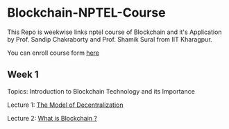 # Blockchain-NPTEL-Course
This Repo is weekwise links nptel course of Blockchain and it's Application by Prof. Sandip Chakraborty and Prof. Shamik Sural from IIT Kharagpur.

You can enroll course form [here](https://nptel.ac.in/courses/106/105/106105235/)

## Week 1

Topics: Introduction to Blockchain Technology and its Importance

Lecture 1: [The Model of Decentralization](https://youtu.be/uxR86EPtr78)

Lecture 2: [What is Blockchain ?](https://youtu.be/B6KHbViproI)


